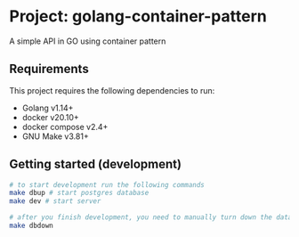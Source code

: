 # Project: golang-container-pattern

A simple API in GO using container pattern

## Requirements

This project requires the following dependencies to run:

- Golang v1.14+
- docker v20.10+
- docker compose v2.4+
- GNU Make v3.81+

## Getting started (development)

```bash
# to start development run the following commands
make dbup # start postgres database
make dev # start server

# after you finish development, you need to manually turn down the database container with
make dbdown
```
